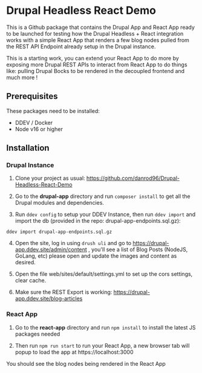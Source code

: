 # Drupal Headless React Demo

This is a Github package that contains the Drupal App and React App ready to be launched for testing how the Drupal Headless + React integration works with a simple React App that renders a few blog nodes pulled from the REST API Endpoint already setup in the Drupal instance.

This is a starting work, you can extend your React App to do more by exposing more Drupal REST APIs to interact from React App to do things like: pulling Drupal Bocks to be rendered in the decoupled frontend and much more !

## Prerequisites

These packages need to be installed:
- DDEV / Docker
- Node v16 or higher

## Installation

### Drupal Instance

1. Clone your project as usual: https://github.com/danrod96/Drupal-Headless-React-Demo

2. Go to the **drupal-app** directory and run `composer install` to get all the Drupal modules and dependencies.

3. Run `ddev config` to setup your DDEV Instance, then run `ddev import` and import the db (provided in the repo: drupal-app-endpoints.sql.gz):

`ddev import drupal-app-endpoints.sql.gz`

4. Open the site, log in using `drush uli` and go to https://drupal-app.ddev.site/admin/content , you'll see a list of Blog Posts (NodeJS, GoLang, etc) please open and update the images and content as desired.

5. Open the file web/sites/default/settings.yml to set up the cors settings, clear cache.

6. Make sure the REST Export is working: https://drupal-app.ddev.site/blog-articles

### React App

1. Go to the **react-app** directory and run `npm install` to install the latest JS packages needed

2. Then run `npm run start` to run your React App, a new browser tab will popup to load the app at https://localhost:3000

You should see the blog nodes being rendered in the React App